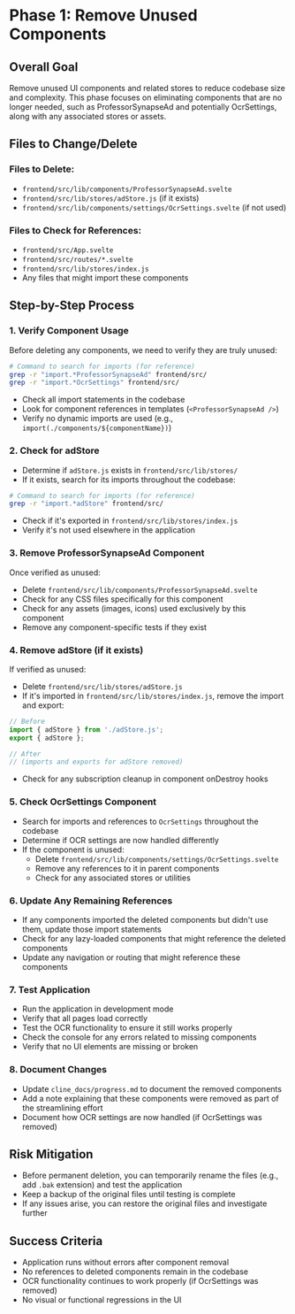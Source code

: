 # Phase 1: Remove Unused Components

## Overall Goal

Remove unused UI components and related stores to reduce codebase size and complexity. This phase focuses on eliminating components that are no longer needed, such as ProfessorSynapseAd and potentially OcrSettings, along with any associated stores or assets.

## Files to Change/Delete

### Files to Delete:
- `frontend/src/lib/components/ProfessorSynapseAd.svelte`
- `frontend/src/lib/stores/adStore.js` (if it exists)
- `frontend/src/lib/components/settings/OcrSettings.svelte` (if not used)

### Files to Check for References:
- `frontend/src/App.svelte`
- `frontend/src/routes/*.svelte`
- `frontend/src/lib/stores/index.js`
- Any files that might import these components

## Step-by-Step Process

### 1. Verify Component Usage

Before deleting any components, we need to verify they are truly unused:

```bash
# Command to search for imports (for reference)
grep -r "import.*ProfessorSynapseAd" frontend/src/
grep -r "import.*OcrSettings" frontend/src/
```

- Check all import statements in the codebase
- Look for component references in templates (`<ProfessorSynapseAd />`)
- Verify no dynamic imports are used (e.g., `import(./components/${componentName})`)

### 2. Check for adStore

- Determine if `adStore.js` exists in `frontend/src/lib/stores/`
- If it exists, search for its imports throughout the codebase:

```bash
# Command to search for imports (for reference)
grep -r "import.*adStore" frontend/src/
```

- Check if it's exported in `frontend/src/lib/stores/index.js`
- Verify it's not used elsewhere in the application

### 3. Remove ProfessorSynapseAd Component

Once verified as unused:

- Delete `frontend/src/lib/components/ProfessorSynapseAd.svelte`
- Check for any CSS files specifically for this component
- Check for any assets (images, icons) used exclusively by this component
- Remove any component-specific tests if they exist

### 4. Remove adStore (if it exists)

If verified as unused:

- Delete `frontend/src/lib/stores/adStore.js`
- If it's imported in `frontend/src/lib/stores/index.js`, remove the import and export:

```javascript
// Before
import { adStore } from './adStore.js';
export { adStore };

// After
// (imports and exports for adStore removed)
```

- Check for any subscription cleanup in component onDestroy hooks

### 5. Check OcrSettings Component

- Search for imports and references to `OcrSettings` throughout the codebase
- Determine if OCR settings are now handled differently
- If the component is unused:
  - Delete `frontend/src/lib/components/settings/OcrSettings.svelte`
  - Remove any references to it in parent components
  - Check for any associated stores or utilities

### 6. Update Any Remaining References

- If any components imported the deleted components but didn't use them, update those import statements
- Check for any lazy-loaded components that might reference the deleted components
- Update any navigation or routing that might reference these components

### 7. Test Application

- Run the application in development mode
- Verify that all pages load correctly
- Test the OCR functionality to ensure it still works properly
- Check the console for any errors related to missing components
- Verify that no UI elements are missing or broken

### 8. Document Changes

- Update `cline_docs/progress.md` to document the removed components
- Add a note explaining that these components were removed as part of the streamlining effort
- Document how OCR settings are now handled (if OcrSettings was removed)

## Risk Mitigation

- Before permanent deletion, you can temporarily rename the files (e.g., add `.bak` extension) and test the application
- Keep a backup of the original files until testing is complete
- If any issues arise, you can restore the original files and investigate further

## Success Criteria

- Application runs without errors after component removal
- No references to deleted components remain in the codebase
- OCR functionality continues to work properly (if OcrSettings was removed)
- No visual or functional regressions in the UI